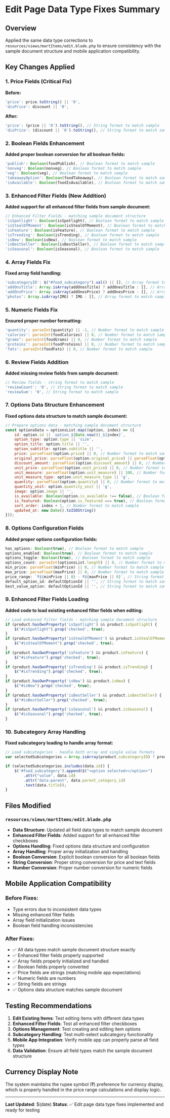 # Edit Page Data Type Fixes Summary

## Overview
Applied the same data type corrections to `resources/views/martItems/edit.blade.php` to ensure consistency with the sample document structure and mobile application compatibility.

## Key Changes Applied

### 1. **Price Fields (Critical Fix)**
**Before:**
```javascript
'price': price.toString() || '0',
'disPrice': discount || '0',
```

**After:**
```javascript
'price': (price || '0').toString(), // String format to match sample
'disPrice': (discount || '0').toString(), // String format to match sample
```

### 2. **Boolean Fields Enhancement**
**Added proper boolean conversion for all boolean fields:**
```javascript
'publish': Boolean(foodPublish), // Boolean format to match sample
'nonveg': Boolean(nonveg), // Boolean format to match sample
'veg': Boolean(veg), // Boolean format to match sample
'takeawayOption': Boolean(foodTakeaway), // Boolean format to match sample
'isAvailable': Boolean(foodIsAvailable), // Boolean format to match sample
```

### 3. **Enhanced Filter Fields (New Addition)**
**Added support for all enhanced filter fields from sample document:**
```javascript
// Enhanced Filter Fields - matching sample document structure
'isSpotlight': Boolean(isSpotlight), // Boolean format to match sample
'isStealOfMoment': Boolean(isStealOfMoment), // Boolean format to match sample
'isFeature': Boolean(isFeature), // Boolean format to match sample
'isTrending': Boolean(isTrending), // Boolean format to match sample
'isNew': Boolean(isNew), // Boolean format to match sample
'isBestSeller': Boolean(isBestSeller), // Boolean format to match sample
'isSeasonal': Boolean(isSeasonal), // Boolean format to match sample
```

### 4. **Array Fields Fix**
**Fixed array field handling:**
```javascript
'subcategoryID': $("#food_subcategory").val() || [], // Array format to match sample
'addOnsTitle': Array.isArray(addOnesTitle) ? addOnesTitle : [], // Array format to match sample
'addOnsPrice': Array.isArray(addOnesPrice) ? addOnesPrice : [], // Array format to match sample
'photos': Array.isArray(IMG) ? IMG : [], // Array format to match sample
```

### 5. **Numeric Fields Fix**
**Ensured proper number formatting:**
```javascript
'quantity': parseInt(quantity) || -1, // Number format to match sample
'calories': parseInt(foodCalories) || 0, // Number format to match sample
"grams": parseInt(foodGrams) || 0, // Number format to match sample
'proteins': parseInt(foodProteins) || 0, // Number format to match sample
'fats': parseInt(foodFats) || 0, // Number format to match sample
```

### 6. **Review Fields Addition**
**Added missing review fields from sample document:**
```javascript
// Review fields - string format to match sample
'reviewCount': '0', // String format to match sample
'reviewSum': '0', // String format to match sample
```

### 7. **Options Data Structure Enhancement**
**Fixed options data structure to match sample document:**
```javascript
// Prepare options data - matching sample document structure
const optionsData = optionsList.map((option, index) => ({
    id: option.id || `option_${Date.now()}_${index}`,
    option_type: option.type || 'size',
    option_title: option.title || '',
    option_subtitle: option.subtitle || '',
    price: parseFloat(option.price) || 0, // Number format to match sample
    original_price: parseFloat(option.original_price) || parseFloat(option.price) || 0, // Number format to match sample
    discount_amount: parseFloat(option.discount_amount) || 0, // Number format to match sample
    unit_price: parseFloat(option.unit_price) || 0, // Number format to match sample
    unit_measure: parseFloat(option.unit_measure) || 100, // Number format to match sample
    unit_measure_type: option.unit_measure_type || 'g',
    quantity: parseFloat(option.quantity) || 0, // Number format to match sample
    quantity_unit: option.quantity_unit || 'g',
    image: option.image || '',
    is_available: Boolean(option.is_available !== false), // Boolean format to match sample
    is_featured: Boolean(option.is_featured === true), // Boolean format to match sample
    sort_order: index + 1, // Number format to match sample
    updated_at: new Date().toISOString()
}));
```

### 8. **Options Configuration Fields**
**Added proper options configuration fields:**
```javascript
has_options: Boolean(true), // Boolean format to match sample
options_enabled: Boolean(true), // Boolean format to match sample
options_toggle: Boolean(true), // Boolean format to match sample
options_count: parseInt(optionsList.length) || 0, // Number format to match sample
min_price: parseFloat(minPrice) || 0, // Number format to match sample
max_price: parseFloat(maxPrice) || 0, // Number format to match sample
price_range: `₹${minPrice || 0} - ₹${maxPrice || 0}`, // String format to match sample
default_option_id: defaultOptionId || '', // String format to match sample
best_value_option: defaultOptionId || '', // String format to match sample
```

### 9. **Enhanced Filter Fields Loading**
**Added code to load existing enhanced filter fields when editing:**
```javascript
// Load enhanced filter fields - matching sample document structure
if (product.hasOwnProperty('isSpotlight') && product.isSpotlight) {
    $("#isSpotlight").prop('checked', true);
}
if (product.hasOwnProperty('isStealOfMoment') && product.isStealOfMoment) {
    $("#isStealOfMoment").prop('checked', true);
}
if (product.hasOwnProperty('isFeature') && product.isFeature) {
    $("#isFeature").prop('checked', true);
}
if (product.hasOwnProperty('isTrending') && product.isTrending) {
    $("#isTrending").prop('checked', true);
}
if (product.hasOwnProperty('isNew') && product.isNew) {
    $("#isNew").prop('checked', true);
}
if (product.hasOwnProperty('isBestSeller') && product.isBestSeller) {
    $("#isBestSeller").prop('checked', true);
}
if (product.hasOwnProperty('isSeasonal') && product.isSeasonal) {
    $("#isSeasonal").prop('checked', true);
}
```

### 10. **Subcategory Array Handling**
**Fixed subcategory loading to handle array format:**
```javascript
// Load subcategories - handle both array and single value formats
var selectedSubcategories = Array.isArray(product.subcategoryID) ? product.subcategoryID : (product.subcategoryID ? [product.subcategoryID] : []);

if (selectedSubcategories.includes(data.id)) {
    $('#food_subcategory').append($("<option selected></option>")
        .attr("value", data.id)
        .attr("data-parent", data.parent_category_id)
        .text(data.title));
}
```

## Files Modified

### `resources/views/martItems/edit.blade.php`
- **Data Structure**: Updated all field data types to match sample document
- **Enhanced Filter Fields**: Added support for all enhanced filter checkboxes
- **Options Handling**: Fixed options data structure and configuration
- **Array Handling**: Proper array initialization and handling
- **Boolean Conversion**: Explicit boolean conversion for all boolean fields
- **String Conversion**: Proper string conversion for price and text fields
- **Number Conversion**: Proper number conversion for numeric fields

## Mobile Application Compatibility

### Before Fixes:
- Type errors due to inconsistent data types
- Missing enhanced filter fields
- Array field initialization issues
- Boolean field handling inconsistencies

### After Fixes:
- ✅ All data types match sample document structure exactly
- ✅ Enhanced filter fields properly supported
- ✅ Array fields properly initialized and handled
- ✅ Boolean fields properly converted
- ✅ Price fields are strings (matching mobile app expectations)
- ✅ Numeric fields are numbers
- ✅ String fields are strings
- ✅ Options data structure matches sample document

## Testing Recommendations

1. **Edit Existing Items**: Test editing items with different data types
2. **Enhanced Filter Fields**: Test all enhanced filter checkboxes
3. **Options Management**: Test creating and editing item options
4. **Subcategory Handling**: Test multi-select subcategory functionality
5. **Mobile App Integration**: Verify mobile app can properly parse all field types
6. **Data Validation**: Ensure all field types match the sample document structure

## Currency Display Note

The system maintains the rupee symbol (₹) preference for currency display, which is properly handled in the price range calculations and display logic.

---

**Last Updated**: $(date)
**Status**: ✅ Edit page data type fixes implemented and ready for testing

